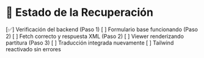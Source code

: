 # 🔄 Estado de la Recuperación

[✅] Verificación del backend (Paso 1)
[ ] Formulario base funcionando (Paso 2)
[ ] Fetch correcto y respuesta XML (Paso 2)
[ ] Viewer renderizando partitura (Paso 3)
[ ] Traducción integrada nuevamente
[ ] Tailwind reactivado sin errores
